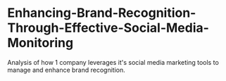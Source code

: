 # Enhancing-Brand-Recognition-Through-Effective-Social-Media-Monitoring
Analysis of how 1 company leverages it's social media marketing tools to manage and enhance brand recognition. 
